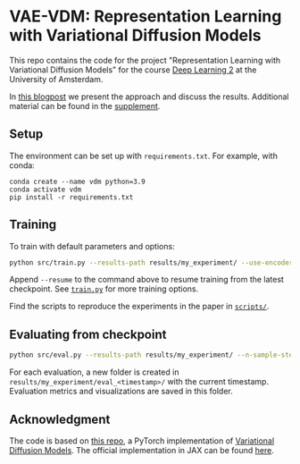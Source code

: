 # VAE-VDM: Representation Learning with Variational Diffusion Models

This repo contains the code for the project "Representation Learning with Variational Diffusion Models" for the course [Deep Learning 2](https://uvadl2c.github.io/) at the University of Amsterdam.

In [this blogpost](blogpost.md) we present the approach and discuss the results.
Additional material can be found in the [supplement](supplement.pdf).


## Setup

The environment can be set up with `requirements.txt`. For example, with conda:

```
conda create --name vdm python=3.9
conda activate vdm
pip install -r requirements.txt
```


## Training

To train with default parameters and options:

```bash
python src/train.py --results-path results/my_experiment/ --use-encoder
```

Append `--resume` to the command above to resume training from the latest checkpoint. 
See [`train.py`](train.py) for more training options.

Find the scripts to reproduce the experiments in the paper in [`scripts/`](scripts/).


## Evaluating from checkpoint

```bash
python src/eval.py --results-path results/my_experiment/ --n-sample-steps 1000
```

For each evaluation, a new folder is created in `results/my_experiment/eval_<timestamp>/` with the current timestamp.
Evaluation metrics and visualizations are saved in this folder.


## Acknowledgment

The code is based on [this repo](https://github.com/addtt/variational-diffusion-models), a PyTorch implementation of [Variational Diffusion Models](https://arxiv.org/abs/2107.00630). The official implementation in JAX can be found [here](https://github.com/google-research/vdm).
